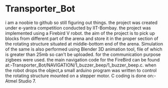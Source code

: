 # Transporter_Bot
i am a noobie to github so still figuring out things.
the project was created under e-yantra competition conducted by IIT-Bombay.
the project was implemented using a Firebird V robot.
the aim of the project is to pick up blocks from different part of the arena and store it in the proper section of the  rotating structure  situated at middle-bottom end of the arena.
Simulation of the same is also performed using Blender 3D animation tool, file of which is greater than 25mb so can't be uploaded.
for the communication purpose zigbees were used.
the main navigation code for the FireBird can be found at:-Transporter_Bot/NAVIGATION/1_buzzer_beep/1_buzzer_beep.c.
when the robot drops the object,a small arduino program was written to control the rotating structure mounted on a stepper motor.
C coding is done on:-Atmel Studio 7.
